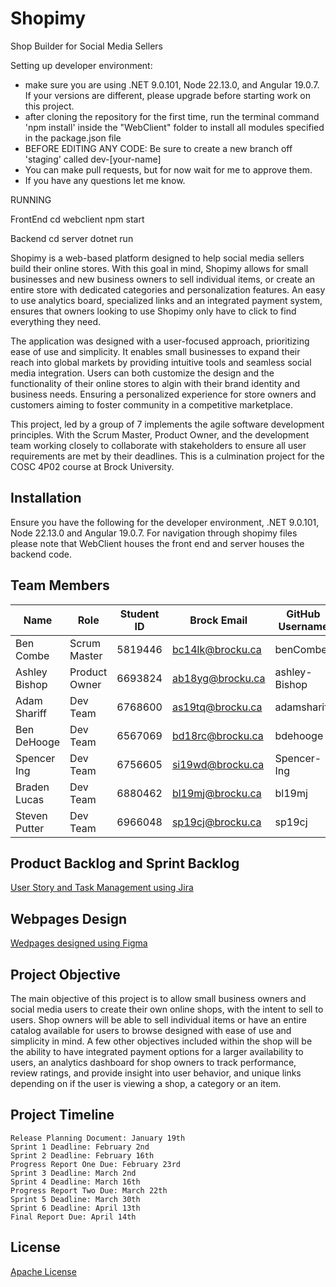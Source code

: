 # Shopimy

Shop Builder for Social Media Sellers

Setting up developer environment:
- make sure you are using .NET 9.0.101, Node 22.13.0, and Angular 19.0.7. If your versions are different, please upgrade before starting work on this project.
- after cloning the repository for the first time, run the terminal command 'npm install' inside the "WebClient" folder to install all modules specified in the package.json file
- BEFORE EDITING ANY CODE: Be sure to create a new branch off 'staging' called dev-[your-name]
- You can make pull requests, but for now wait for me to approve them.
- If you have any questions let me know.

RUNNING

FrontEnd
cd webclient
npm start

Backend
cd server
dotnet run

Shopimy is a web-based platform designed to help social media sellers build their online stores. With this goal in mind, Shopimy allows for small businesses and new business owners to sell individual items, or create an entire store with dedicated categories and personalization features. An easy to use analytics board, specialized links and an integrated payment system, ensures that owners looking to use Shopimy only have to click to find everything they need. 

The application was designed with a user-focused approach, prioritizing ease of use and simplicity. It enables small businesses to expand their reach into global markets by providing intuitive tools and seamless social media integration. Users can both customize the design and the functionality of their online stores to algin with their brand identity and business needs. Ensuring a personalized experience for store owners and customers aiming to foster community in a competitive marketplace.

This project, led by a group of 7 implements the agile software development principles. With the Scrum Master, Product Owner, and the development team working closely to collaborate with stakeholders to ensure all user requirements are met by their deadlines. This is a culmination project for the COSC 4P02 course at Brock University. 
## Installation 
Ensure you have the following for the developer environment, .NET 9.0.101, Node 22.13.0 and Angular 19.0.7. For navigation through shopimy files please note that WebClient houses the front end and server houses the backend code. 

## Team Members

| Name           | Role           | Student ID     | Brock Email      | GitHub Username|
|----------------|----------------|----------------|------------------|----------------|
| Ben Combe      | Scrum Master   | 5819446        | bc14lk@brocku.ca | benCombe       |
| Ashley Bishop  | Product Owner  | 6693824        | ab18yg@brocku.ca | ashley-Bishop  |
| Adam Shariff   | Dev Team       | 6768600        | as19tq@brocku.ca | adamshariff    |
| Ben DeHooge    | Dev Team       | 6567069        | bd18rc@brocku.ca | bdehooge       |
| Spencer Ing    | Dev Team       | 6756605        | si19wd@brocku.ca | Spencer-Ing    |
| Braden Lucas   | Dev Team       | 6880462        | bl19mj@brocku.ca | bl19mj         |
| Steven Putter  | Dev Team       | 6966048        | sp19cj@brocku.ca | sp19cj         |

## Product Backlog and Sprint Backlog
[User Story and Task Management using Jira](https://abishop.atlassian.net/jira/software/projects/SS/summary)

## Webpages Design
[Wedpages designed using Figma](https://www.figma.com/design/fU1vUeeUaLm6gjVrEEEJGm/Shopimy?node-id=0-1&t=8BRonO1J8wqJrrn3-1)

## Project Objective
The main objective of this project is to allow small business owners and social media users to create their own online shops, with the intent to sell to users. Shop owners will be able to sell individual items or have an entire catalog available for users to browse designed with ease of use and simplicity in mind. A few other objectives included within the shop will be the ability to have integrated payment options for a larger availability to users, an analytics dashboard for shop owners to track performance, review ratings, and provide insight into user behavior, and unique links depending on if the user is viewing a shop, a category or an item. 

## Project Timeline
    Release Planning Document: January 19th 
    Sprint 1 Deadline: February 2nd
    Sprint 2 Deadline: February 16th
    Progress Report One Due: February 23rd
    Sprint 3 Deadline: March 2nd
    Sprint 4 Deadline: March 16th
    Progress Report Two Due: March 22th
    Sprint 5 Deadline: March 30th
    Sprint 6 Deadline: April 13th
    Final Report Due: April 14th

## License
[Apache License](https://choosealicense.com/licenses/apache-2.0/)

